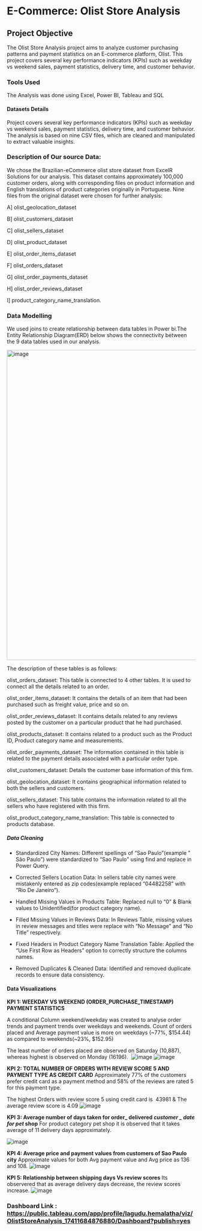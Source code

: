 
# E-Commerce: Olist Store Analysis

## Project Objective

The Olist Store Analysis project aims to analyze customer purchasing patterns and payment statistics on an E-commerce platform, Olist. This project covers several key performance indicators (KPIs) such as weekday vs weekend sales, payment statistics, delivery time, and customer behavior. 

### Tools Used
The Analysis was done using Excel, Power BI, Tableau and SQL

#### Datasets Details

Project covers several key performance indicators (KPIs) such as weekday vs weekend sales, payment statistics, delivery time, and customer behavior. The analysis is based on nine CSV files, which are cleaned and manipulated to extract valuable insights.

### Description of Our source Data:

We chose the Brazilian-eCommerce olist store dataset from ExcelR Solutions for our analysis. This dataset contains approximately 100,000 customer orders, along with corresponding files on product information and English translations of product categories originally in Portuguese. Nine files from the original  dataset were chosen for further analysis: 

A] olist_geolocation_dataset

B] olist_customers_dataset

C] olist_sellers_dataset

D] olist_product_dataset

E] olist_order_items_dataset

F] olist_orders_dataset

G] olist_order_payments_dataset

H] olist_order_reviews_dataset

I] product_category_name_translation.

### Data Modelling
We used joins to create relationship between data tables in Power bi.The Entity Relationship Diagram(ERD) below shows the connectivity between the 9 data tables used in our analysis.

<img width="827" alt="image" src="https://github.com/user-attachments/assets/60c9a51e-2ee2-4235-9334-6cbf77aae85b" />

The description of these tables is as follows:

olist_orders_dataset: This table is connected to 4 other tables. It is used to connect all the details related to an order.

olist_order_items_dataset: It contains the details of an item that had been purchased such as freight value, price and so on.

olist_order_reviews_dataset: It contains details related to any reviews posted by the customer on a particular product that he had purchased.

olist_products_dataset: It contains related to a product such as the Product ID, Product category name and measurements.

olist_order_payments_dataset: The information contained in this table is related to the payment details associated with a particular order type.

olist_customers_dataset: Details the customer base information of this firm.

olist_geolocation_dataset: It contains geographical information related to both the sellers and customers.

olist_sellers_dataset: This table contains the information related to all the sellers who have registered with this firm.

olist_product_category_name_translation: This table is connected to products database.


##### Data Cleaning 

- Standardized City Names: Different spellings of “Sao Paulo”(example ” São Paulo”) were standardized to “Sao Paulo" using find and replace in Power Query.

- Corrected Sellers Location Data: In sellers table city names were mistakenly entered as zip codes(example replaced “04482258” with “Rio De Janeiro”).

- Handled Missing Values in Products Table: Replaced null to “0” & Blank values to Unidentified(for product category name).

- Filled Missing Values in Reviews Data: In Reviews Table, missing values in review messages and titles were replace with “No Message” and “No Title” respectively.

- Fixed Headers in Product Category Name Translation Table: Applied the “Use First Row as Headers” option to correctly structure the columns names.

- Removed Duplicates & Cleaned Data: Identified and removed duplicate records to ensure data consistency.

#### Data Visualizations
**KPI 1: WEEKDAY VS WEEKEND (ORDER_PURCHASE_TIMESTAMP) PAYMENT STATISTICS**

A conditional Column weekend/weekday was created to analyse order trends and payment trends over weekdays and weekends.
Count of orders placed and Average payment value is more on weekdays (~77%, $154.44) as compared to weekends(~23%, $152.95)

The least number of orders placed are observed on Saturday (10,887), whereas highest is observed on Monday (16196). 
![image](https://github.com/user-attachments/assets/07e013b5-f224-4657-881f-26d37347222f)
![image](https://github.com/user-attachments/assets/1242155b-c7db-4561-a25c-28b080be71cd)

**KPI 2: TOTAL NUMBER OF ORDERS WITH REVIEW SCORE 5 AND PAYMENT TYPE AS CREDIT CARD**
Approximately 77% of the customers prefer credit card as a payment method and 58% of the reviews are rated 5 for this payment type.

The highest Orders with review score 5 using credit card is  43981 & The average review score is 4.09
![image](https://github.com/user-attachments/assets/4feda3fb-ffb4-48fc-9b6f-5f4ce826857d)

**KPI 3: Average number of days taken for order_ delivered _customer _ date for pet_ shop**
For product category pet shop it is observed that it takes average of  11 delivery days approximately. 

![image](https://github.com/user-attachments/assets/2a0e713d-fb1b-4a56-915e-f6000a804bd0)

**KPI 4: Average price and payment values from customers of Sao Paulo city**
Approximate values for both Avg payment value  and Avg price as 136 and 108.
![image](https://github.com/user-attachments/assets/f24f13ed-d030-4cdb-8e68-5200e55c211f)

**KPI 5: Relationship between shipping days Vs review scores**
Its observered that as average delivery days decrease, the review scores increase.
![image](https://github.com/user-attachments/assets/12696199-3dd5-4dc6-bbae-4287f7e2b29b)

### Dashboard Link : https://public.tableau.com/app/profile/lagudu.hemalatha/viz/OlistStoreAnalysis_17411684876880/Dashboard?publish=yes


